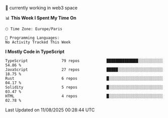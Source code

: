 🔭 currently working in web3 space

<!--START_SECTION:waka-->
📊 **This Week I Spent My Time On** 

```text
🕑︎ Time Zone: Europe/Paris

💬 Programming Languages: 
No Activity Tracked This Week
```

**I Mostly Code in TypeScript** 

```text
TypeScript               79 repos            ██████████████░░░░░░░░░░░   54.86 % 
JavaScript               27 repos            █████░░░░░░░░░░░░░░░░░░░░   18.75 % 
Rust                     6 repos             █░░░░░░░░░░░░░░░░░░░░░░░░   04.17 % 
Solidity                 5 repos             █░░░░░░░░░░░░░░░░░░░░░░░░   03.47 % 
HTML                     4 repos             █░░░░░░░░░░░░░░░░░░░░░░░░   02.78 % 
```




 Last Updated on 11/08/2025 00:28:44 UTC
<!--END_SECTION:waka-->
